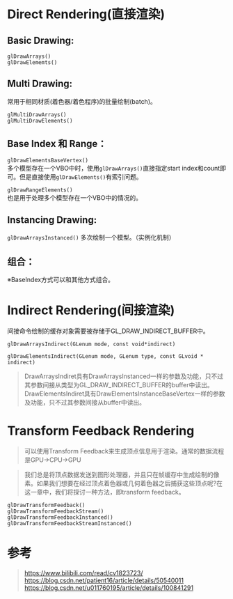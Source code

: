 # Direct Rendering(直接渲染)

## Basic Drawing:  

`glDrawArrays()`  
`glDrawElememts()`  

## Multi Drawing:  

常用于相同材质(着色器/着色程序)的批量绘制(batch)。  

`glMultiDrawArrays()`  
`glMultiDrawElements()`  


## Base Index 和 Range：

`glDrawElementsBaseVertex()`  
多个模型存在一个VBO中时，使用`glDrawArrays()`直接指定start index和count即可。但是直接使用`glDrawElements()`有索引问题。

`glDrawRangeElements()`  
也是用于处理多个模型存在一个VBO中的情况的。


## Instancing Drawing:  

`glDrawArraysInstanced()` 多次绘制一个模型。（实例化机制）

## 组合：
※BaseIndex方式可以和其他方式组合。

# Indirect Rendering(间接渲染)

间接命令绘制的缓存对象需要被存储于GL_DRAW_INDIRECT_BUFFER中。  

`glDrawArraysIndirect(GLenum mode, const void*indirect)`  

`glDrawElementsIndirect(GLenum mode, GLenum type, const GLvoid * indirect)`  

>DrawArraysIndiret具有DrawArraysInstanced一样的参数及功能，只不过其参数间接从类型为GL_DRAW_INDIRECT_BUFFER的buffer中读出。  
>DrawElementsIndiret具有DrawElementsInstanceBaseVertex一样的参数及功能，只不过其参数间接从buffer中读出。


# Transform Feedback Rendering

>可以使用Transform Feedback来生成顶点信息用于渲染。通常的数据流程是GPU->CPU->GPU  

>我们总是将顶点数据发送到图形处理器，并且只在帧缓存中生成绘制的像素。如果我们想要在经过顶点着色器或几何着色器之后捕获这些顶点呢?在这一章中，我们将探讨一种方法，即transform feedback。  

`glDrawTransformFeedback()`  
`glDrawTransformFeedbackStream()`  
`glDrawTransformFeedbackInstanced()`  
`glDrawTransformFeedbackStreamInstanced()`  



# 参考

>https://www.bilibili.com/read/cv1823723/  
>https://blog.csdn.net/patient16/article/details/50540011  
>https://blog.csdn.net/u011760195/article/details/100841291  


